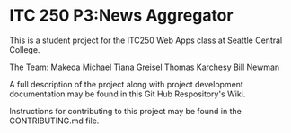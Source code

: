# ITC 250 P3:News Aggregator

This is a student project for the ITC250 Web Apps class at Seattle Central College.

The Team:
    Makeda Michael
    Tiana Greisel 
    Thomas Karchesy
    Bill Newman

A full description of the project along with project development documentation may be found in this Git Hub Respository's Wiki.

Instructions for contributing to this project may be found in the CONTRIBUTING.md file.
